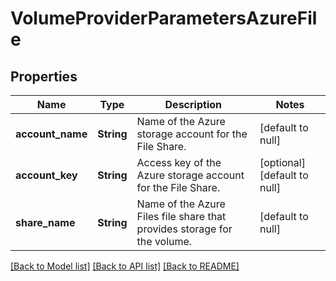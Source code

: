 # VolumeProviderParametersAzureFile

## Properties
Name | Type | Description | Notes
------------ | ------------- | ------------- | -------------
**account_name** | **String** | Name of the Azure storage account for the File Share. | [default to null]
**account_key** | **String** | Access key of the Azure storage account for the File Share. | [optional] [default to null]
**share_name** | **String** | Name of the Azure Files file share that provides storage for the volume. | [default to null]

[[Back to Model list]](../README.md#documentation-for-models) [[Back to API list]](../README.md#documentation-for-api-endpoints) [[Back to README]](../README.md)


